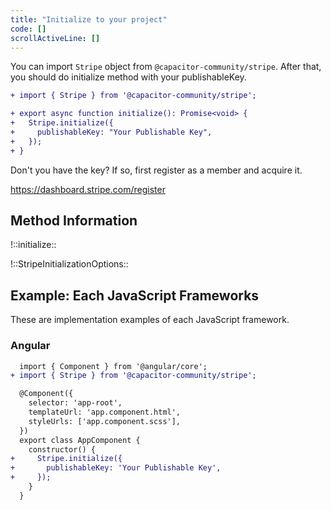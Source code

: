 ```yaml
---
title: "Initialize to your project"
code: []
scrollActiveLine: []
---
```


You can import `Stripe` object from `@capacitor-community/stripe`. After that, you should do initialize method with your publishableKey. 

```diff ts
+ import { Stripe } from '@capacitor-community/stripe';

+ export async function initialize(): Promise<void> {
+   Stripe.initialize({
+     publishableKey: "Your Publishable Key",
+   });
+ }
```

Don't you have the key? If so, first register as a member and acquire it.

https://dashboard.stripe.com/register

## Method Information

!::initialize::

!::StripeInitializationOptions::

## Example: Each JavaScript Frameworks

These are implementation examples of each JavaScript framework.

### Angular

```diff ts: app.component.ts
  import { Component } from '@angular/core';
+ import { Stripe } from '@capacitor-community/stripe';

  @Component({
    selector: 'app-root',
    templateUrl: 'app.component.html',
    styleUrls: ['app.component.scss'],
  })
  export class AppComponent {
    constructor() {
+     Stripe.initialize({
+       publishableKey: 'Your Publishable Key',
+     });
    }
  }
```